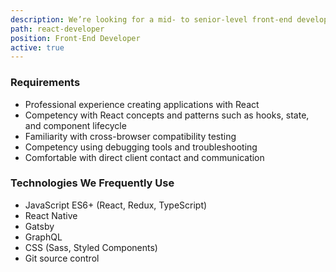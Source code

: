 ```yaml
---
description: We’re looking for a mid- to senior-level front-end developer who has professional experience with React.
path: react-developer
position: Front-End Developer
active: true
---
```


### Requirements

- Professional experience creating applications with React
- Competency with React concepts and patterns such as hooks, state, and component lifecycle
- Familiarity with cross-browser compatibility testing
- Competency using debugging tools and troubleshooting
- Comfortable with direct client contact and communication

### Technologies We Frequently Use

- JavaScript ES6+ (React, Redux, TypeScript)
- React Native
- Gatsby
- GraphQL
- CSS (Sass, Styled Components)
- Git source control
